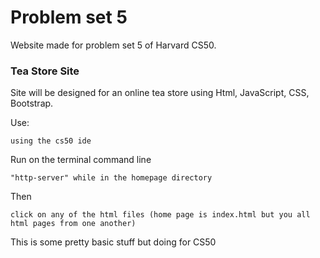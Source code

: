 # Problem set 5
Website made for problem set 5 of Harvard CS50.




### Tea Store Site

Site will be designed for an online tea store using Html, JavaScript, CSS, Bootstrap.

Use:

```
using the cs50 ide
```

Run on the terminal command line

```
"http-server" while in the homepage directory
```
Then

```
click on any of the html files (home page is index.html but you all html pages from one another)
```


This is some pretty basic stuff but doing for CS50

